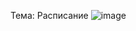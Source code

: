  Тема: Расписание 
![image](https://github.com/Steelrizee/DB-Practice/assets/144115438/b797fa44-557a-4a4b-a661-3e32efd5f672)

